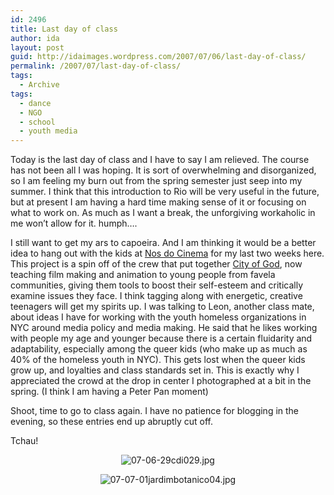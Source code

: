 ```yaml
---
id: 2496
title: Last day of class
author: ida
layout: post
guid: http://idaimages.wordpress.com/2007/07/06/last-day-of-class/
permalink: /2007/07/last-day-of-class/
tags:
  - Archive
tags:
  - dance
  - NGO
  - school
  - youth media
---
```

Today is the last day of class and I have to say I am relieved. The course has not been all I was hoping. It is sort of overwhelming and disorganized, so I am feeling my burn out from the spring semester just seep into my summer. I think that this introduction to Rio will be very useful in the future, but at present I am having a hard time making sense of it or focusing on what to work on. As much as I want a break, the unforgiving workaholic in me won&#8217;t allow for it. humph&#8230;.

I still want to get my ars to capoeira. And I am thinking it would be a better idea to hang out with the kids at <a href="http://nosdocinema.org.br" target="_blank">Nos do Cinema</a> for my last two weeks here. This project is a spin off of the crew that put together <a href="http://www.miramax.com/cityofgod/" target="_blank">City of God</a>, now teaching film making and animation to young people from favela communities, giving them tools to boost their self-esteem and critically examine issues they face. I think tagging along with energetic, creative teenagers will get my spirits up. I was talking to Leon, another class mate, about ideas I have for working with the youth homeless organizations in NYC around media policy and media making. He said that he likes working with people my age and younger because there is a certain fluidarity and adaptability, especially among the queer kids (who make up as much as 40% of the homeless youth in NYC). This gets lost when the queer kids grow up, and loyalties and class standards set in. This is exactly why I appreciated the crowd at the drop in center I photographed at a bit in the spring. (I think I am having a Peter Pan moment)

Shoot, time to go to class again. I have no patience for blogging in the evening, so these entries end up abruptly cut off.

Tchau!

<p align="center">
  <img src="http://idaimages.files.wordpress.com/2007/07/07-06-29cdi029.jpg" alt="07-06-29cdi029.jpg" />
</p>

<p align="center">
  <img src="http://idaimages.files.wordpress.com/2007/07/07-07-01jardimbotanico04.jpg" alt="07-07-01jardimbotanico04.jpg" />
</p>